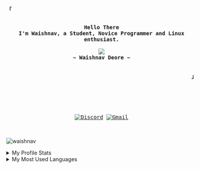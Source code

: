 <!--
**Waishnav/Waishnav** is a ✨ _special_ ✨ repository because its `README.md` (this file) appears on your GitHub profile.

Here are some ideas to get you started:

- 🔭 I’m currently working on ...
- 🌱 I’m currently learning ...
- 👯 I’m looking to collaborate on ...
- 🤔 I’m looking for help with ...
- 💬 Ask me about ...
- 📫 How to reach me: ...
- 😄 Pronouns: ...
- ⚡ Fun fact: ...
-->
<!-- Inspiration: https://github.com/rxyhn -->
<!-- Profile -->
<p align="left"><strong><samp>「</samp></strong></p>
    <p align="center">
      <samp><br>
            <b>
            Hello There
        <br>
            I'm Waishnav, a Student, Novice Programmer and Linux enthusiast.
            </b>
        <br>
        <br>
          <image src="https://readme-typing-svg.herokuapp.com?font=JetBrains+Nerd+Font&size=17&duration=3000&lines=I+learn+stuff+by+making+smth+out+of+it+;yet+It's+a+painful+method+to+learn)](https://git.io/typing-svg">
        <br>
            <b>
            ~ Waishnav Deore ~
            </b>
        <br>
      </samp><br>
    </p>
<p align="right"><strong><samp>」</samp></strong></p>
<br>

<h2></h2><br>

<!-- Contact Me -->
<p align="center">
    <samp>
<!--       <a href="https://twitter.com/waishnav_deore" target="_blank"><img alt="Twitter" src="https://img.shields.io/badge/Telegram-2CA5E0?style=for-the-badge&logo=telegram&logoColor=white"></a> -->
      <a href="https://discord.com/users/814462428997484574" target="_blank"><img alt="Discord" src="https://img.shields.io/badge/Discord-%237289DA.svg?style=for-the-badge&logo=discord&logoColor=white"></a></a>
      <a href="mailto:vaishnavdeore76@gmail.com" target="_blank"><img alt="Gmail" src="https://img.shields.io/badge/Gmail-D14836?style=for-the-badge&logo=gmail&logoColor=white"></a></a>
      <h2></h2><br>
      <img src="https://komarev.com/ghpvc/?username=Waishnav&label=Profile+Views&color=2E3440" alt="waishnav" /> 
    </samp>
</p>

<!-- Github Stats -->
<p align="center">
    <samp>
<details>
  <summary>My Profile Stats</summary>
  <br/>
          <img alt="GitHub Stats" src="https://github-readme-stats.vercel.app/api?username=Waishnav&show_icons=true&include_all_commits=true&count_private=true&hide=issues&hide_border=true&theme=nord"/>
  <br/>
</details>

<details> 
  <summary>My Most Used Languages</summary>
  <br/>
          <img alt="Top Language" src="https://github-readme-stats.vercel.app/api/top-langs/?username=Waishnav&layout=compact&hide_border=true&theme=nord"/>
  <br/>
    <b>Note:</b> Top languages is only a metric of the languages my public code consists of and doesn't reflect experience or skill level.
  <br/>
</details>
    </samp>
</p>
</details>
